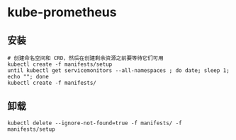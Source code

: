 # kube-prometheus

## 安装

```
# 创建命名空间和 CRD，然后在创建剩余资源之前要等待它们可用
kubectl create -f manifests/setup
until kubectl get servicemonitors --all-namespaces ; do date; sleep 1; echo ""; done
kubectl create -f manifests/
```

## 卸载

```
kubectl delete --ignore-not-found=true -f manifests/ -f manifests/setup
```